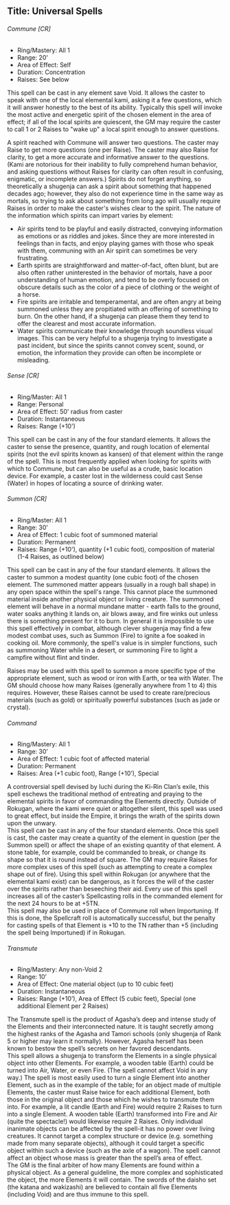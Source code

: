 Title: Universal Spells
---
###### Commune [CR]
- Ring/Mastery: All 1
- Range: 20'
- Area of Effect: Self
- Duration: Concentration
- Raises: See below

This spell can be cast in any element save Void. It allows the caster to speak with one of the local elemental kami, asking it a few questions, which it will answer honestly to the best of its ability. Typically this spell will invoke the most active and energetic spirit of the chosen element in the area of effect; if all of the local spirits are quiescent, the GM may require the caster to call 1 or 2 Raises to &quot;wake up&quot; a local spirit enough to answer questions.

A spirit reached with Commune will answer two questions. The caster may Raise to get more questions (one per Raise). The caster may also Raise for clarity, to get a more accurate and informative answer to the questions. (Kami are notorious for their inability to fully comprehend human behavior, and asking questions without Raises for clarity can often result in confusing, enigmatic, or incomplete answers.) Spirits do not forget anything, so theoretically a shugenja can ask a spirit about something that happened decades ago; however, they also do not experience time in the same way as mortals, so trying to ask about something from long ago will usually require Raises in order to make the caster's wishes clear to the spirit. The nature of the information which spirits can impart varies by element:

- Air spirits tend to be playful and easily distracted, conveying information as emotions or as riddles and jokes. Since they are more interested in feelings than in facts, and enjoy playing games with those who speak with them, communing with an Air spirit can sometimes be very frustrating.
- Earth spirits are straightforward and matter-of-fact, often blunt, but are also often rather uninterested in the behavior of mortals, have a poor understanding of human emotion, and tend to be overly focused on obscure details such as the color of a piece of clothing or the weight of a horse.
- Fire spirits are irritable and temperamental, and are often angry at being summoned unless they are propitiated with an offering of something to burn. On the other hand, if a shugenja can please them they tend to offer the clearest and most accurate information.
- Water spirits communicate their knowledge through soundless visual images. This can be very helpful to a shugenja trying to investigate a past incident, but since the spirits cannot convey scent, sound, or emotion, the information they provide can often be incomplete or misleading.

###### Sense [CR]
- Ring/Master: All 1
- Range: Personal
- Area of Effect: 50' radius from caster
- Duration: Instantaneous
- Raises: Range (+10')

This spell can be cast in any of the four standard elements. It allows the caster to sense the presence, quantity, and rough location of elemental spirits (not the evil spirits known as kansen) of that element within the range of the spell. This is most frequently applied when looking for spirits with which to Commune, but can also be useful as a crude, basic location device. For example, a caster lost in the wilderness could cast Sense (Water) in hopes of locating a source of drinking water.

###### Summon [CR]
- Ring/Master: All 1
- Range: 30'
- Area of Effect: 1 cubic foot of summoned material
- Duration: Permanent
- Raises: Range (+10'), quantity (+1 cubic foot), composition of material (1-4 Raises, as outlined below)

This spell can be cast in any of the four standard elements. It allows the caster to summon a modest quantity (one cubic foot) of the chosen element. The summoned matter appears (usually in a rough ball shape) in any open space within the spell's range. This cannot place the summoned material inside another physical object or living creature. The summoned element will behave in a normal mundane matter - earth falls to the ground, water soaks anything it lands on, air blows away, and fire winks out unless there is something present for it to burn. In general it is impossible to use this spell effectively in combat, although clever shugenja may find a few modest combat uses, such as Summon (Fire) to ignite a foe soaked in cooking oil. More commonly, the spell's value is in simpler functions, such as summoning Water while in a desert, or summoning Fire to light a campfire without flint and tinder.

Raises may be used with this spell to summon a more specific type of the appropriate element, such as wood or iron with Earth, or tea with Water. The GM should choose how many Raises (generally anywhere from 1 to 4) this requires. However, these Raises cannot be used to create rare/precious materials (such as gold) or spiritually powerful substances (such as jade or crystal).

###### Command
- Ring/Mastery: All 1
- Range: 30’
- Area of Effect: 1 cubic foot of affected material
- Duration: Permanent
- Raises: Area (+1 cubic foot), Range (+10’), Special

A controversial spell devised by Iuchi during the Ki-Rin Clan’s exile, this spell eschews the traditional method of entreating and praying to the elemental spirits in favor of commanding the Elements directly. Outside of Rokugan, where the kami were quiet or altogether silent, this spell was used to great effect, but inside the Empire, it brings the wrath of the spirits down upon the unwary.<br>
This spell can be cast in any of the four standard elements. Once this spell is cast, the caster may create a quantity of the element in question (per the Summon spell) or affect the shape of an existing quantity of that element. A stone table, for example, could be commanded to break, or change its shape so that it is round instead of square. The GM may require Raises for more complex uses of this spell (such as attempting to create a complex shape out of fire). Using this spell within Rokugan (or anywhere that the elemental kami exist) can be dangerous, as it forces the will of the caster over the spirits rather than beseeching their aid. Every use of this spell increases all of the caster’s Spellcasting rolls in the commanded element for the next 24 hours to be at +5TN.<br>
This spell may also be used in place of Commune roll when Importuning. If this is done, the Spellcraft roll is automatically successful, but the penalty for casting spells of that Element is +10 to the TN rather than +5 (including the spell being Importuned) if in Rokugan.

###### Transmute
- Ring/Mastery: Any non-Void 2
- Range: 10’
- Area of Effect: One material object (up to 10 cubic feet)
- Duration: Instantaneous
- Raises: Range (+10’), Area of Effect (5 cubic feet), Special (one additional Element per 2 Raises)

The Transmute spell is the product of Agasha’s deep and intense study of the Elements and their interconnected nature. It is taught secretly among the highest ranks of the Agasha and Tamori schools (only shugenja of Rank 5 or higher may learn it normally). However, Agasha herself has been known to bestow the spell’s secrets on her favored descendants.<br>
This spell allows a shugenja to transform the Elements in a single physical object into other Elements. For example, a wooden table (Earth) could be turned into Air, Water, or even Fire. (The spell cannot affect Void in any way.) The spell is most easily used to turn a single Element into another Element, such as in the example of the table; for an object made of multiple Elements, the caster must Raise twice for each additional Element, both those in the original object and those which he wishes to transmute them into. For example, a lit candle (Earth and Fire) would require 2 Raises to turn into a single Element. A wooden table (Earth) transformed into Fire and Air (quite the spectacle!) would likewise require 2 Raises. Only individual inanimate objects can be affected by the spell-it has no power over living creatures. It cannot target a complex structure or device (e.g. something made from many separate objects), although it could target a specific object within such a device (such as the axle of a wagon). The spell cannot affect an object whose mass is greater than the spell’s area of effect.<br>
The GM is the final arbiter of how many Elements are found within a physical object. As a general guideline, the more complex and sophisticated the object, the more Elements it will contain. The swords of the daisho set (the katana and wakizashi) are believed to contain all five Elements (including Void) and are thus immune to this spell.

